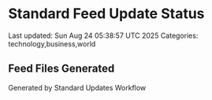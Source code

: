 # Standard Feed Update Status
Last updated: Sun Aug 24 05:38:57 UTC 2025
Categories: technology,business,world

## Feed Files Generated

Generated by Standard Updates Workflow
